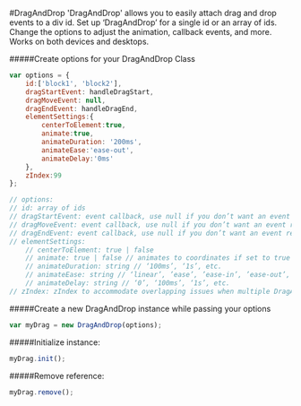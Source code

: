 #DragAndDrop
'DragAndDrop' allows you to easily attach drag and drop events to a div id. Set up ‘DragAndDrop’ for a single id or an array of ids. Change the options to adjust the animation, callback events, and more. Works on both devices and desktops. 

#####Create options for your DragAndDrop Class
```javascript
var options = {
    id:['block1', 'block2'],
    dragStartEvent: handleDragStart,
    dragMoveEvent: null,
    dragEndEvent: handleDragEnd,
    elementSettings:{
        centerToElement:true,
        animate:true,
        animateDuration: '200ms',
        animateEase:'ease-out',
        animateDelay:'0ms'
    },
    zIndex:99
};

// options:
// id: array of ids
// dragStartEvent: event callback, use null if you don’t want an event returned
// dragMoveEvent: event callback, use null if you don’t want an event returned
// dragEndEvent: event callback, use null if you don’t want an event returned
// elementSettings:
    // centerToElement: true | false
    // animate: true | false // animates to coordinates if set to true
    // animateDuration: string // ‘100ms’, ‘1s’, etc.
    // animateEase: string // ‘linear’, ’ease’, ’ease-in’, ’ease-out’, ’ease-in-out’, ’step-start’, ’step-end’, ’steps(int,start|end)’, ’cubic-bezier(n,n,n,n)’, ’initial’, ’inherit’;
    // animateDelay: string // ‘0’, ‘100ms’, ‘1s’, etc.
// zIndex: zIndex to accommodate overlapping issues when multiple DragAndDrop ids used.
```

#####Create a new DragAndDrop instance while passing your options
```javascript
var myDrag = new DragAndDrop(options);
```

#####Initialize instance:
```javascript
myDrag.init();
```

#####Remove reference:
```javascript
myDrag.remove();
```
